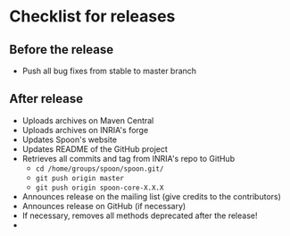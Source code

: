 # Checklist for releases

## Before the release

- Push all bug fixes from stable to master branch

## After release

- Uploads archives on Maven Central
- Uploads archives on INRIA's forge
- Updates Spoon's website
- Updates README of the GitHub project
- Retrieves all commits and tag from INRIA's repo to GitHub
    - `cd /home/groups/spoon/spoon.git/`
    - `git push origin master`
    - `git push origin spoon-core-X.X.X`
- Announces release on the mailing list (give credits to the contributors)
- Announces release on GitHub (if necessary)
- If necessary, removes all methods deprecated after the release!
-  
